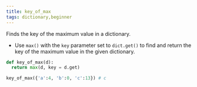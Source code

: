 ```yaml
---
title: key_of_max
tags: dictionary,beginner
---
```


Finds the key of the maximum value in a dictionary.

- Use `max()` with the `key` parameter set to `dict.get()` to find and return the key of the maximum value in the given dictionary.

```py
def key_of_max(d):
  return max(d, key = d.get)
```

```py
key_of_max({'a':4, 'b':0, 'c':13}) # c
```
